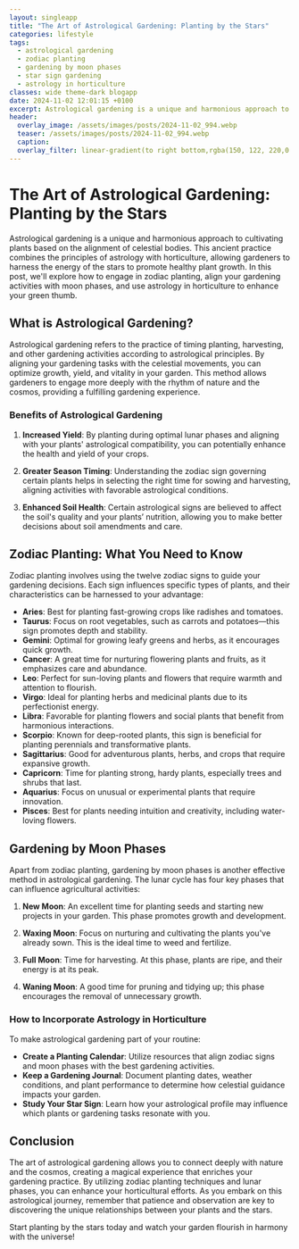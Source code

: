 ```yaml
---
layout: singleapp
title: "The Art of Astrological Gardening: Planting by the Stars"
categories: lifestyle
tags:
  - astrological gardening
  - zodiac planting
  - gardening by moon phases
  - star sign gardening
  - astrology in horticulture
classes: wide theme-dark blogapp
date: 2024-11-02 12:01:15 +0100
excerpt: Astrological gardening is a unique and harmonious approach to cultivating plants based on the alignment of celestial bodies. This ancient practice combines...
header:
  overlay_image: /assets/images/posts/2024-11-02_994.webp
  teaser: /assets/images/posts/2024-11-02_994.webp
  caption: 
  overlay_filter: linear-gradient(to right bottom,rgba(150, 122, 220,0.8), rgba(255,245,208,0.5))
---
```


# The Art of Astrological Gardening: Planting by the Stars

Astrological gardening is a unique and harmonious approach to cultivating plants based on the alignment of celestial bodies. This ancient practice combines the principles of astrology with horticulture, allowing gardeners to harness the energy of the stars to promote healthy plant growth. In this post, we'll explore how to engage in zodiac planting, align your gardening activities with moon phases, and use astrology in horticulture to enhance your green thumb.

## What is Astrological Gardening?

Astrological gardening refers to the practice of timing planting, harvesting, and other gardening activities according to astrological principles. By aligning your gardening tasks with the celestial movements, you can optimize growth, yield, and vitality in your garden. This method allows gardeners to engage more deeply with the rhythm of nature and the cosmos, providing a fulfilling gardening experience.

### Benefits of Astrological Gardening

1. **Increased Yield**: By planting during optimal lunar phases and aligning with your plants' astrological compatibility, you can potentially enhance the health and yield of your crops.
  
2. **Greater Season Timing**: Understanding the zodiac sign governing certain plants helps in selecting the right time for sowing and harvesting, aligning activities with favorable astrological conditions.
  
3. **Enhanced Soil Health**: Certain astrological signs are believed to affect the soil's quality and your plants’ nutrition, allowing you to make better decisions about soil amendments and care.

## Zodiac Planting: What You Need to Know

Zodiac planting involves using the twelve zodiac signs to guide your gardening decisions. Each sign influences specific types of plants, and their characteristics can be harnessed to your advantage:

- **Aries**: Best for planting fast-growing crops like radishes and tomatoes.
- **Taurus**: Focus on root vegetables, such as carrots and potatoes—this sign promotes depth and stability.
- **Gemini**: Optimal for growing leafy greens and herbs, as it encourages quick growth.
- **Cancer**: A great time for nurturing flowering plants and fruits, as it emphasizes care and abundance.
- **Leo**: Perfect for sun-loving plants and flowers that require warmth and attention to flourish.
- **Virgo**: Ideal for planting herbs and medicinal plants due to its perfectionist energy.
- **Libra**: Favorable for planting flowers and social plants that benefit from harmonious interactions.
- **Scorpio**: Known for deep-rooted plants, this sign is beneficial for planting perennials and transformative plants.
- **Sagittarius**: Good for adventurous plants, herbs, and crops that require expansive growth.
- **Capricorn**: Time for planting strong, hardy plants, especially trees and shrubs that last.
- **Aquarius**: Focus on unusual or experimental plants that require innovation.
- **Pisces**: Best for plants needing intuition and creativity, including water-loving flowers.

## Gardening by Moon Phases

Apart from zodiac planting, gardening by moon phases is another effective method in astrological gardening. The lunar cycle has four key phases that can influence agricultural activities:

1. **New Moon**: An excellent time for planting seeds and starting new projects in your garden. This phase promotes growth and development.
  
2. **Waxing Moon**: Focus on nurturing and cultivating the plants you've already sown. This is the ideal time to weed and fertilize.
  
3. **Full Moon**: Time for harvesting. At this phase, plants are ripe, and their energy is at its peak.
  
4. **Waning Moon**: A good time for pruning and tidying up; this phase encourages the removal of unnecessary growth.

### How to Incorporate Astrology in Horticulture

To make astrological gardening part of your routine:

- **Create a Planting Calendar**: Utilize resources that align zodiac signs and moon phases with the best gardening activities.
- **Keep a Gardening Journal**: Document planting dates, weather conditions, and plant performance to determine how celestial guidance impacts your garden.
- **Study Your Star Sign**: Learn how your astrological profile may influence which plants or gardening tasks resonate with you.

## Conclusion

The art of astrological gardening allows you to connect deeply with nature and the cosmos, creating a magical experience that enriches your gardening practice. By utilizing zodiac planting techniques and lunar phases, you can enhance your horticultural efforts. As you embark on this astrological journey, remember that patience and observation are key to discovering the unique relationships between your plants and the stars.

Start planting by the stars today and watch your garden flourish in harmony with the universe!